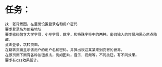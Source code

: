 # 任务：
    找一张背景图，在里面设置登录名和用户密码
    要求登录名为邮箱地址
    要求密码包含大学字母，小写字母，数字，和特殊字符中的两种。密码输入的时候用黑心原点隐藏。
    点击登录，跳转页面。
    在跳转页面显示该用户的用户名和密码。并弹出欢迎某某来到亮哥的世界。
    在该页面下面有各种按钮点击，例如图片，音乐，视频等，不同按钮，有不同效果。
    要求有css效果设计。